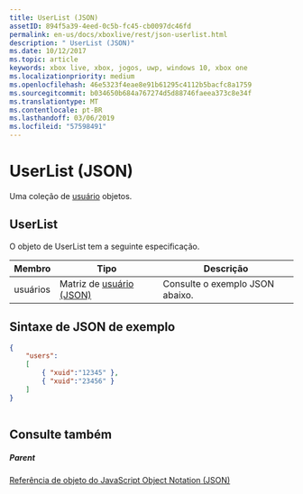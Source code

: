 ```yaml
---
title: UserList (JSON)
assetID: 894f5a39-4eed-0c5b-fc45-cb0097dc46fd
permalink: en-us/docs/xboxlive/rest/json-userlist.html
description: " UserList (JSON)"
ms.date: 10/12/2017
ms.topic: article
keywords: xbox live, xbox, jogos, uwp, windows 10, xbox one
ms.localizationpriority: medium
ms.openlocfilehash: 46e5323f4eae8e91b61295c4112b5bacfc8a1759
ms.sourcegitcommit: b034650b684a767274d5d88746faeea373c8e34f
ms.translationtype: MT
ms.contentlocale: pt-BR
ms.lasthandoff: 03/06/2019
ms.locfileid: "57598491"
---
```

# <a name="userlist-json"></a>UserList (JSON)
Uma coleção de [usuário](json-user.md) objetos. 
<a id="ID4ER"></a>

 
## <a name="userlist"></a>UserList
 
O objeto de UserList tem a seguinte especificação.
 
| Membro| Tipo| Descrição| 
| --- | --- | --- | 
| usuários| Matriz de [usuário (JSON)](json-user.md)| Consulte o exemplo JSON abaixo.| 
  
<a id="ID4EPB"></a>

 
## <a name="sample-json-syntax"></a>Sintaxe de JSON de exemplo
 

```json
{
    "users":
    [
        { "xuid":"12345" },
        { "xuid":"23456" }
    ] 
}
    
```

  
<a id="ID4EYB"></a>

 
## <a name="see-also"></a>Consulte também
 
<a id="ID4E1B"></a>

 
##### <a name="parent"></a>Parent 

[Referência de objeto do JavaScript Object Notation (JSON)](atoc-xboxlivews-reference-json.md)

   